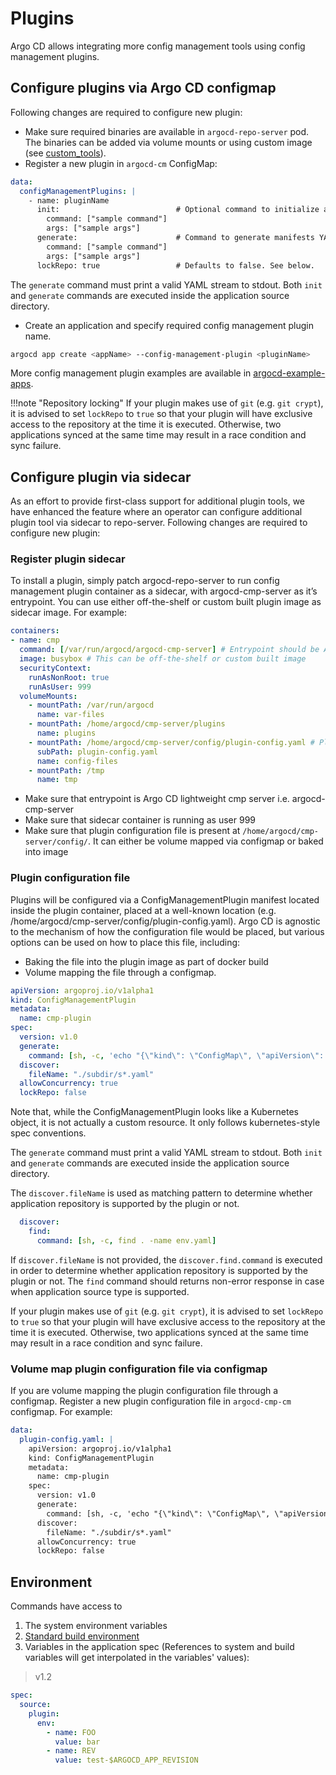 # Plugins

Argo CD allows integrating more config management tools using config management plugins. 

## Configure plugins via Argo CD configmap
Following changes are required to configure new plugin:

* Make sure required binaries are available in `argocd-repo-server` pod. The binaries can be added via volume mounts or using custom image (see [custom_tools](../operator-manual/custom_tools.md)).
* Register a new plugin in `argocd-cm` ConfigMap:

```yaml
data:
  configManagementPlugins: |
    - name: pluginName
      init:                          # Optional command to initialize application source directory
        command: ["sample command"]
        args: ["sample args"]
      generate:                      # Command to generate manifests YAML
        command: ["sample command"]
        args: ["sample args"]
      lockRepo: true                 # Defaults to false. See below.
```

The `generate` command must print a valid YAML stream to stdout. Both `init` and `generate` commands are executed inside the application source directory.

 * Create an application and specify required config management plugin name.

```bash
argocd app create <appName> --config-management-plugin <pluginName>
```

More config management plugin examples are available in [argocd-example-apps](https://github.com/argoproj/argocd-example-apps/tree/master/plugins).

!!!note "Repository locking"
    If your plugin makes use of `git` (e.g. `git crypt`), it is advised to set
    `lockRepo` to `true` so that your plugin will have exclusive access to the
    repository at the time it is executed. Otherwise, two applications synced
    at the same time may result in a race condition and sync failure.

## Configure plugin via sidecar

As an effort to provide first-class support for additional plugin tools, we have enhanced the feature where an operator 
can configure additional plugin tool via sidecar to repo-server. Following changes are required to configure new plugin:

### Register plugin sidecar

To install a plugin, simply patch argocd-repo-server to run config management plugin container as a sidecar, with argocd-cmp-server as it’s entrypoint. 
You can use either off-the-shelf or custom built plugin image as sidecar image. For example:

```yaml
containers:
- name: cmp
  command: [/var/run/argocd/argocd-cmp-server] # Entrypoint should be Argo CD lightweight CMP server i.e. argocd-cmp-server
  image: busybox # This can be off-the-shelf or custom built image
  securityContext:
    runAsNonRoot: true
    runAsUser: 999
  volumeMounts:
    - mountPath: /var/run/argocd
      name: var-files
    - mountPath: /home/argocd/cmp-server/plugins
      name: plugins
    - mountPath: /home/argocd/cmp-server/config/plugin-config.yaml # Plugin config file can either be volume mapped or baked into image
      subPath: plugin-config.yaml
      name: config-files
    - mountPath: /tmp
      name: tmp
``` 
 
 * Make sure that entrypoint is Argo CD lightweight cmp server i.e. argocd-cmp-server
 * Make sure that sidecar container is running as user 999
 * Make sure that plugin configuration file is present at `/home/argocd/cmp-server/config/`. It can either be volume mapped via configmap or baked into image

### Plugin configuration file

Plugins will be configured via a ConfigManagementPlugin manifest located inside the plugin container, placed at a well-known location 
(e.g. /home/argocd/cmp-server/config/plugin-config.yaml). Argo CD is agnostic to the mechanism of how the configuration file would be placed, 
but various options can be used on how to place this file, including: 
- Baking the file into the plugin image as part of docker build
- Volume mapping the file through a configmap.

```yaml
apiVersion: argoproj.io/v1alpha1
kind: ConfigManagementPlugin
metadata:
  name: cmp-plugin
spec:
  version: v1.0
  generate:
    command: [sh, -c, 'echo "{\"kind\": \"ConfigMap\", \"apiVersion\": \"v1\", \"metadata\": { \"name\": \"$ARGOCD_APP_NAME\", \"namespace\": \"$ARGOCD_APP_NAMESPACE\", \"annotations\": {\"Foo\": \"$FOO\", \"KubeVersion\": \"$KUBE_VERSION\", \"KubeApiVersion\": \"$KUBE_API_VERSIONS\",\"Bar\": \"baz\"}}}"']
  discover:
    fileName: "./subdir/s*.yaml"
  allowConcurrency: true
  lockRepo: false
```

Note that, while the ConfigManagementPlugin looks like a Kubernetes object, it is not actually a custom resource. 
It only follows kubernetes-style spec conventions.

The `generate` command must print a valid YAML stream to stdout. Both `init` and `generate` commands are executed inside the application source directory.

The `discover.fileName` is used as matching pattern to determine whether application repository is supported by the plugin or not. 

```yaml
  discover:
    find:
      command: [sh, -c, find . -name env.yaml]
```
If `discover.fileName` is not provided, the `discover.find.command` is executed in order to determine whether application repository is supported by the plugin or not. The `find` command should returns
non-error response in case when application source type is supported. 

If your plugin makes use of `git` (e.g. `git crypt`), it is advised to set `lockRepo` to `true` so that your plugin will have exclusive access to the
repository at the time it is executed. Otherwise, two applications synced at the same time may result in a race condition and sync failure.

### Volume map plugin configuration file via configmap

If you are volume mapping the plugin configuration file through a configmap. Register a new plugin configuration file in `argocd-cmp-cm` configmap. 
For example:

```yaml
data:
  plugin-config.yaml: |
    apiVersion: argoproj.io/v1alpha1
    kind: ConfigManagementPlugin
    metadata:
      name: cmp-plugin
    spec:
      version: v1.0
      generate:
        command: [sh, -c, 'echo "{\"kind\": \"ConfigMap\", \"apiVersion\": \"v1\", \"metadata\": { \"name\": \"$ARGOCD_APP_NAME\", \"namespace\": \"$ARGOCD_APP_NAMESPACE\", \"annotations\": {\"Foo\": \"$FOO\", \"KubeVersion\": \"$KUBE_VERSION\", \"KubeApiVersion\": \"$KUBE_API_VERSIONS\",\"Bar\": \"baz\"}}}"']
      discover:
        fileName: "./subdir/s*.yaml"
      allowConcurrency: true
      lockRepo: false
```

## Environment

Commands have access to

1. The system environment variables
2. [Standard build environment](build-environment.md)
3. Variables in the application spec (References to system and build variables will get interpolated in the variables' values):

> v1.2

```yaml
spec:
  source:
    plugin:
      env:
        - name: FOO
          value: bar
        - name: REV
          value: test-$ARGOCD_APP_REVISION
```
